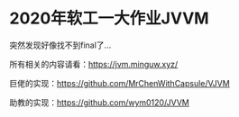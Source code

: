 # 2020年软工一大作业JVVM
突然发现好像找不到final了...

所有相关的内容请看：https://jvm.minguw.xyz/


巨佬的实现：https://github.com/MrChenWithCapsule/VJVM

助教的实现：https://github.com/wym0120/JVVM
